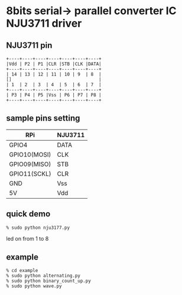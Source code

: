 # 8bits serial-> parallel converter IC NJU3711 driver


## NJU3711 pin
    +----+----+----+----+----+----+----+
    |Vdd | P2 | P1 |CLR |STB |CLK |DATA|
    +----+----+----+----+----+----+----+
    | 14 | 13 | 12 | 11 | 10 | 9  | 8  |
    []                                 |
    | 1  | 2  | 3  | 4  | 5  | 6  | 7  |
    +----+----+----+----+----+----+----+
    | P3 | P4 | P5 |Vss | P6 | P7 | P8 |
    +----+----+----+----+----+----+----+

## sample pins setting
  RPi         |  NJU3711
--------------|--------------
GPIO4         | DATA
GPIO10(MOSI)  | CLK
GPIO09(MISO)  | STB
GPIO11(SCKL)  | CLR
GND           | Vss
5V            | Vdd
 
## quick demo

    % sudo python nju3177.py 

led on from 1 to 8

## example

	% cd example
    % sudo python alternating.py
    % sudo python binary_count_up.py
    % sudo python wave.py
